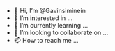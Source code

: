 - 👋 Hi, I’m @Gavinsiminein
- 👀 I’m interested in ...
- 🌱 I’m currently learning ...
- 💞️ I’m looking to collaborate on ...
- 📫 How to reach me ...

<!---
Gavinsiminein/Gavinsiminein is a ✨ special ✨ repository because its `README.md` (this file) appears on your GitHub profile.
You can click the Preview link to take a look at your changes.
--->
